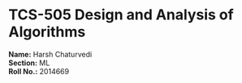 # TCS-505 Design and Analysis of Algorithms

**Name:** Harsh Chaturvedi    
**Section:** ML    
**Roll No.:** 2014669    

